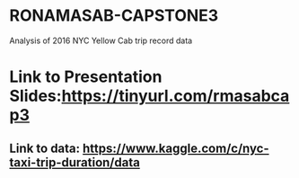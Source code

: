 # RONAMASAB-CAPSTONE3

Analysis of  2016 NYC Yellow Cab trip record data




# Link to Presentation Slides:https://tinyurl.com/rmasabcap3

## Link to data: https://www.kaggle.com/c/nyc-taxi-trip-duration/data
